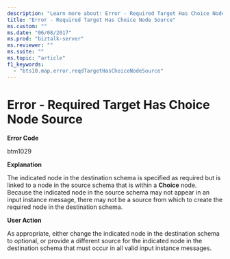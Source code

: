 ```yaml
---
description: "Learn more about: Error - Required Target Has Choice Node Source"
title: "Error - Required Target Has Choice Node Source"
ms.custom: ""
ms.date: "06/08/2017"
ms.prod: "biztalk-server"
ms.reviewer: ""
ms.suite: ""
ms.topic: "article"
f1_keywords: 
  - "bts10.map.error.reqdTargetHasChoiceNodeSource"
---
```

# Error - Required Target Has Choice Node Source
**Error Code**  
  
 btm1029  
  
 **Explanation**  
  
 The indicated node in the destination schema is specified as required but is linked to a node in the source schema that is within a **Choice** node. Because the indicated node in the source schema may not appear in an input instance message, there may not be a source from which to create the required node in the destination schema.  
  
 **User Action**  
  
 As appropriate, either change the indicated node in the destination schema to optional, or provide a different source for the indicated node in the destination schema that must occur in all valid input instance messages.
